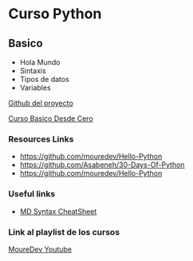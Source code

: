 # Curso Python

## Basico

* Hola Mundo
* Sintaxis
* Tipos de datos
* Variables

[Github del proyecto](https://github.com/mnepita/python-mouredev)

[Curso Basico Desde Cero](https://www.youtube.com/watch?v=Kp4Mvapo5kc)


### Resources Links 
* https://github.com/mouredev/Hello-Python
* https://github.com/Asabeneh/30-Days-Of-Python
*  https://github.com/mouredev/Hello-Python
  

### Useful links 
* [MD Syntax CheatSheet](https://www.markdownguide.org/basic-syntax)
  
### Link al playlist de los cursos
  [MoureDev Youtube](https://youtube.com/playlist?list=PLNdFk2_brsRdgQXLIlKBXQDeRf3qvXVU_&si=OE9y78I-adKqf5ri)
